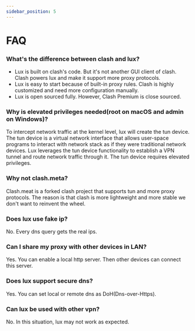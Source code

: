 ```yaml
---
sidebar_position: 5
---
```


# FAQ

### What's the difference between clash and lux?

* Lux is built on clash's code. But it's not another GUI client of clash. Clash powers lux and make it support more
  proxy protocols.
* Lux is easy to start because of built-in proxy rules. Clash is highly customized and need more configuration manually.
* Lux is open sourced fully. However, Clash Premium is close sourced.

### Why is elevated privileges needed(root on macOS and admin on Windows)?

To intercept network traffic at the kernel level, lux will create the tun device.
The tun device is a virtual network interface that allows user-space programs to interact with network stack as if they
were traditional network devices.
Lux leverages the tun device functionality to establish a VPN tunnel and route network traffic through it.
The tun device requires elevated privileges.


### Why not clash.meta?

Clash.meat is a forked clash project that supports tun and more proxy protocols. 
The reason is that clash is more lightweight and more stable we don't want to reinvent the wheel.

### Does lux use fake ip?

No. Every dns query gets the real ips.

### Can I share my proxy with other devices in LAN?

Yes. You can enable a local http server. Then other devices can connect this server.

### Does lux support secure dns?

Yes. You can set local or remote dns as DoH(Dns-over-Https).

### Can lux be used with other vpn?

No. In this situation, lux may not work as expected. 


